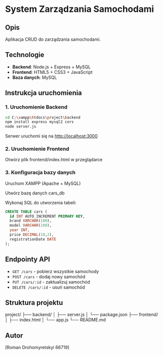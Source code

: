 # System Zarządzania Samochodami

## Opis
Aplikacja CRUD do zarządzania samochodami.

## Technologie
- **Backend**: Node.js + Express + MySQL
- **Frontend**: HTML5 + CSS3 + JavaScript
- **Baza danych**: MySQL

## Instrukcja uruchomienia

### 1. Uruchomienie Backend
```bash
cd C:\xampp\htdocs\project\backend
npm install express mysql2 cors
node server.js
```

Serwer uruchomi się na [http://localhost:3000](http://localhost:3000)

### 2. Uruchomienie Frontend
Otwórz plik frontend/index.html w przeglądarce

### 3. Konfiguracja bazy danych
Uruchom XAMPP (Apache + MySQL)

Utwórz bazę danych cars_db

Wykonaj SQL do utworzenia tabeli:
```sql
CREATE TABLE cars (
  id INT AUTO_INCREMENT PRIMARY KEY,
  brand VARCHAR(100),
  model VARCHAR(100),
  year INT,
  price DECIMAL(10,2),
  registrationDate DATE
);
```

## Endpointy API
- `GET /cars` - pobierz wszystkie samochody
- `POST /cars` - dodaj nowy samochód
- `PUT /cars/:id` - zaktualizuj samochód
- `DELETE /cars/:id` - usuń samochód



## Struktura projektu

project/
├── backend/
│   ├── server.js
│   └── package.json
├── frontend/
│   ├── index.html
│   └── app.js
└── README.md


## Autor
[Roman Drohomyretskyi 66719]


